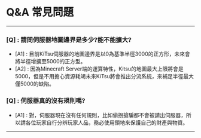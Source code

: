 # Q&A 常見問題
***
### [Q] : 請問伺服器地圖邊界是多少?能不能擴大?
- [A1] : 目前KiTsu伺服器的地圖邊界是以0為基準半徑3000的正方形，未來會將半徑增擴至5000的正方型。  
- [A2] : 因為Minecraft Server端的運算特性，Kitsu的地圖最大上限將會是5000，但是不用擔心資源耗竭未來KiTsu將會推出分流系統，來補足半徑最大僅5000的缺陷。  
### [Q] : 伺服器真的沒有規則嗎?
- [A1] : 對，伺服器現在沒有任何規則，比如偷拐搶騙都不會被請出伺服器，所以請各位玩家自行分辨玩家人品，務必使用領地來保護自己的財產與物資。  
***
